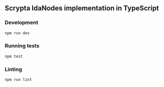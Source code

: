 ## Scrypta IdaNodes implementation in TypeScript

### Development

```bash
npm run dev
```

### Running tests

```bash
npm test
```

### Linting

```bash
npm run lint
```
